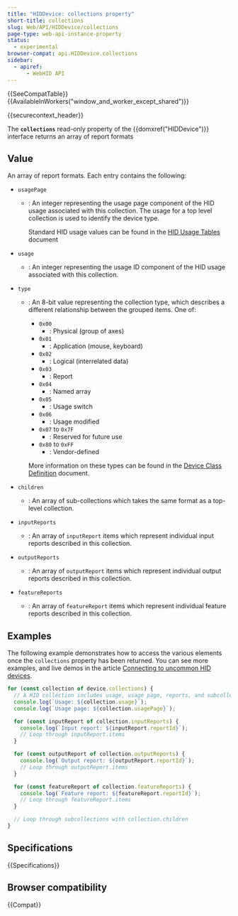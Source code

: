 ```yaml
---
title: "HIDDevice: collections property"
short-title: collections
slug: Web/API/HIDDevice/collections
page-type: web-api-instance-property
status:
  - experimental
browser-compat: api.HIDDevice.collections
sidebar:
  - apiref:
      - WebHID API
---
```


{{SeeCompatTable}}{{AvailableInWorkers("window_and_worker_except_shared")}}

{{securecontext_header}}

The **`collections`** read-only property of the {{domxref("HIDDevice")}} interface returns an array of report formats

## Value

An array of report formats. Each entry contains the following:

- `usagePage`
  - : An integer representing the usage page component of the HID usage associated with this collection. The usage for a top level collection is used to identify the device type.

    Standard HID usage values can be found in the [HID Usage Tables](https://usb.org/document-library/hid-usage-tables-16) document

- `usage`
  - : An integer representing the usage ID component of the HID usage associated with this collection.
- `type`
  - : An 8-bit value representing the collection type, which describes a different relationship between the grouped items. One of:
    - `0x00`
      - : Physical (group of axes)
    - `0x01`
      - : Application (mouse, keyboard)
    - `0x02`
      - : Logical (interrelated data)
    - `0x03`
      - : Report
    - `0x04`
      - : Named array
    - `0x05`
      - : Usage switch
    - `0x06`
      - : Usage modified
    - `0x07` to `0x7F`
      - : Reserved for future use
    - `0x80` to `0xFF`
      - : Vendor-defined

    More information on these types can be found in the [Device Class Definition](https://www.usb.org/document-library/device-class-definition-hid-111) document.

- `children`
  - : An array of sub-collections which takes the same format as a top-level collection.
- `inputReports`
  - : An array of `inputReport` items which represent individual input reports described in this collection.
- `outputReports`
  - : An array of `outputReport` items which represent individual output reports described in this collection.
- `featureReports`
  - : An array of `featureReport` items which represent individual feature reports described in this collection.

## Examples

The following example demonstrates how to access the various elements once the `collections` property has been returned. You can see more examples, and live demos in the article [Connecting to uncommon HID devices](https://developer.chrome.com/docs/capabilities/hid).

```js
for (const collection of device.collections) {
  // A HID collection includes usage, usage page, reports, and subcollections.
  console.log(`Usage: ${collection.usage}`);
  console.log(`Usage page: ${collection.usagePage}`);

  for (const inputReport of collection.inputReports) {
    console.log(`Input report: ${inputReport.reportId}`);
    // Loop through inputReport.items
  }

  for (const outputReport of collection.outputReports) {
    console.log(`Output report: ${outputReport.reportId}`);
    // Loop through outputReport.items
  }

  for (const featureReport of collection.featureReports) {
    console.log(`Feature report: ${featureReport.reportId}`);
    // Loop through featureReport.items
  }

  // Loop through subcollections with collection.children
}
```

## Specifications

{{Specifications}}

## Browser compatibility

{{Compat}}
